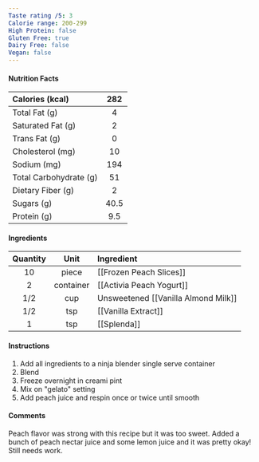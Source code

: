 ```yaml
---
Taste rating /5: 3
Calorie range: 200-299
High Protein: false
Gluten Free: true
Dairy Free: false
Vegan: false
---
```

#### Nutrition Facts
| Calories (kcal) | 282 |
| :-- | :--: |
| Total Fat (g) | 4 |
| Saturated Fat (g) | 2 |
| Trans Fat (g) | 0 |
| Cholesterol (mg) | 10 |
| Sodium (mg) | 194 |
| Total Carbohydrate (g) | 51 |
| Dietary Fiber (g) | 2 |
| Sugars (g) | 40.5 |
| Protein (g) | 9.5 |
#### Ingredients
| Quantity | Unit | Ingredient |
| :--: | :--: | :--- |
| 10 | piece | [[Frozen Peach Slices]] |
| 2 | container | [[Activia Peach Yogurt]] |
| 1/2 | cup | Unsweetened [[Vanilla Almond Milk]] |
| 1/2 | tsp | [[Vanilla Extract]] |
| 1 | tsp | [[Splenda]] |
#### Instructions

1. Add all ingredients to a ninja blender single serve container
2. Blend
3. Freeze overnight in creami pint
4. Mix on "gelato" setting
5. Add peach juice and respin once or twice until smooth

#### Comments

Peach flavor was strong with this recipe but it was too sweet. Added a bunch of peach nectar juice and some lemon juice and it was pretty okay! Still needs work.